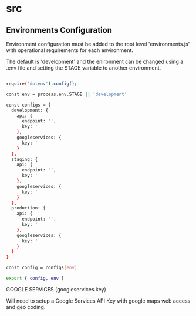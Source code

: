 # src

## Environments Configuration

Environment configuration must be added to the root level 'environments.js' with 
operational requirements for each environment.  

The default is 'development' and the enironment can be changed using a .env 
file and setting the STAGE variable to another environment.

```bash

require('dotenv').config();

const env = process.env.STAGE || 'development'

const configs = {
  development: {
    api: {
      endpoint: '',
      key: ''
    },
    googleservices: {
      key: ''
    }
  },
  staging: {
    api: {
      endpoint: '',
      key: ''
    },
    googleservices: {
      key: ''
    }
  },
  production: {
    api: {
      endpoint: '',
      key: ''
    },
    googleservices: {
      key: ''
    }
  }
}

const config = configs[env]

export { config, env }

```

GOOGLE SERVICES (googleservices.key)

Will need to setup a Google Services API Key with google maps web access and geo coding.
